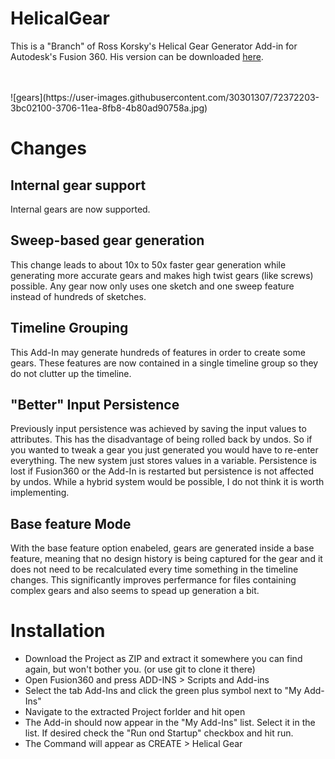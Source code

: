 # HelicalGear

This is a "Branch" of Ross Korsky's Helical Gear Generator Add-in for Autodesk's Fusion 360.
His version can be downloaded [here](https://apps.autodesk.com/FUSION/en/Detail/Index?id=9029586664984391977&os=Mac&appLang=en).
<br>
<br>

<br>
![gears](https://user-images.githubusercontent.com/30301307/72372203-3bc02100-3706-11ea-8fb8-4b80ad90758a.jpg)
<br>

# Changes

## Internal gear support
Internal gears are now supported. 

## Sweep-based gear generation
This change leads to about 10x to 50x faster gear generation while generating more accurate gears and makes high twist gears (like screws) possible. Any gear now only uses one sketch and one sweep feature instead of hundreds of sketches.

## Timeline Grouping
This Add-In may generate hundreds of features in order to create some gears.
These features are now contained in a single timeline group so they do not clutter up the timeline.

## "Better" Input Persistence
Previously input persistence was achieved by saving the input values to attributes. This has the disadvantage of being rolled back by undos. So if you wanted to tweak a gear you just generated you would have to re-enter everything.
The new system just stores values in a variable. Persistence is lost if Fusion360 or the Add-In is restarted but persistence is not affected by undos. While a hybrid system would be possible, I do not think it is worth implementing.

## Base feature Mode
With the base feature option enabeled, gears are generated inside a base feature, meaning that no design history is being captured for the gear and it does not need to be recalculated every time something in the timeline changes.
This significantly improves perfermance for files containing complex gears and also seems to spead up generation a bit.
<br>

# Installation
* Download the Project as ZIP and extract it somewhere you can find again, but won't bother you. (or use git to clone it there)
* Open Fusion360 and press ADD-INS > Scripts and Add-ins
* Select the tab Add-Ins and click the green plus symbol next to "My Add-Ins"
* Navigate to the extracted Project forlder and hit open
* The Add-in should now appear in the "My Add-Ins" list. Select it in the list. If desired check the "Run ond Startup" checkbox and hit run.
* The Command will appear as CREATE > Helical Gear
